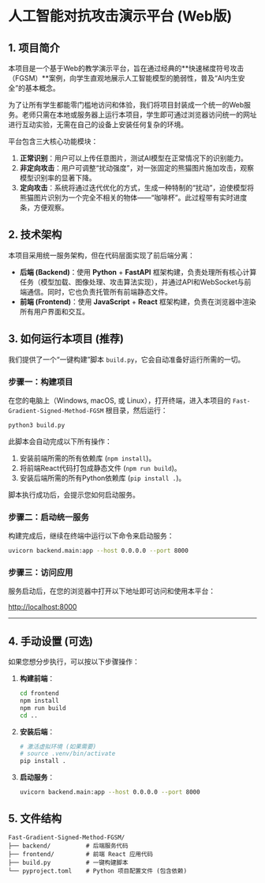 # 人工智能对抗攻击演示平台 (Web版)

## 1. 项目简介

本项目是一个基于Web的教学演示平台，旨在通过经典的**快速梯度符号攻击（FGSM）**案例，向学生直观地展示人工智能模型的脆弱性，普及“AI内生安全”的基本概念。

为了让所有学生都能零门槛地访问和体验，我们将项目封装成一个统一的Web服务。老师只需在本地或服务器上运行本项目，学生即可通过浏览器访问统一的网址进行互动实验，无需在自己的设备上安装任何复杂的环境。

平台包含三大核心功能模块：

1.  **正常识别**：用户可以上传任意图片，测试AI模型在正常情况下的识别能力。
2.  **非定向攻击**：用户可调整“扰动强度”，对一张固定的熊猫图片施加攻击，观察模型识别率的显著下降。
3.  **定向攻击**：系统将通过迭代优化的方式，生成一种特制的“扰动”，迫使模型将熊猫图片识别为一个完全不相关的物体——“咖啡杯”。此过程带有实时进度条，方便观察。

## 2. 技术架构

本项目采用统一服务架构，但在代码层面实现了前后端分离：

-   **后端 (Backend)**：使用 **Python** + **FastAPI** 框架构建，负责处理所有核心计算任务（模型加载、图像处理、攻击算法实现），并通过API和WebSocket与前端通信。同时，它也负责托管所有前端静态文件。
-   **前端 (Frontend)**：使用 **JavaScript** + **React** 框架构建，负责在浏览器中渲染所有用户界面和交互。

## 3. 如何运行本项目 (推荐)

我们提供了一个“一键构建”脚本 `build.py`，它会自动准备好运行所需的一切。

### 步骤一：构建项目

在您的电脑上（Windows, macOS, 或 Linux），打开终端，进入本项目的 `Fast-Gradient-Signed-Method-FGSM` 根目录，然后运行：

```bash
python3 build.py
```

此脚本会自动完成以下所有操作：
1.  安装前端所需的所有依赖库 (`npm install`)。
2.  将前端React代码打包成静态文件 (`npm run build`)。
3.  安装后端所需的所有Python依赖库 (`pip install .`)。

脚本执行成功后，会提示您如何启动服务。

### 步骤二：启动统一服务

构建完成后，继续在终端中运行以下命令来启动服务：

```bash
uvicorn backend.main:app --host 0.0.0.0 --port 8000
```

### 步骤三：访问应用

服务启动后，在您的浏览器中打开以下地址即可访问和使用本平台：

[http://localhost:8000](http://localhost:8000)

---

## 4. 手动设置 (可选)

如果您想分步执行，可以按以下步骤操作：

1.  **构建前端**：
    ```bash
    cd frontend
    npm install
    npm run build
    cd ..
    ```
2.  **安装后端**：
    ```bash
    # 激活虚拟环境 (如果需要)
    # source .venv/bin/activate 
    pip install .
    ```
3.  **启动服务**：
    ```bash
    uvicorn backend.main:app --host 0.0.0.0 --port 8000
    ```

## 5. 文件结构

```
Fast-Gradient-Signed-Method-FGSM/
├── backend/          # 后端服务代码
├── frontend/         # 前端 React 应用代码
├── build.py          # 一键构建脚本
└── pyproject.toml    # Python 项目配置文件 (包含依赖)
```